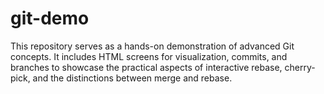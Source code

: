 # git-demo
This repository serves as a hands-on demonstration of advanced Git concepts. It includes HTML screens for visualization, commits, and branches to showcase the practical aspects of interactive rebase, cherry-pick, and the distinctions between merge and rebase.
